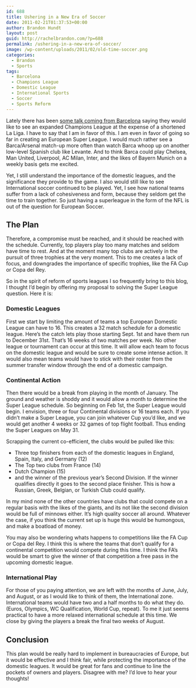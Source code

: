 ```yaml
---
id: 688
title: Ushering in a New Era of Soccer
date: 2011-02-21T01:37:53+00:00
author: Brandon Hundt
layout: post
guid: http://rachelbrandon.com/?p=688
permalink: /ushering-in-a-new-era-of-soccer/
image: /wp-content/uploads/2011/02/old-time-soccer.png
categories:
  - Brandon
  - Sports
tags:
  - Barcelona
  - Champions League
  - Domestic League
  - International Sports
  - Soccer
  - Sports Reform
---
```

Lately there has been <a href="http://fourfourtwo.com/news/restofeurope/73566/default.aspx" rel="external">some talk coming from Barcelona</a> saying they would like to see an expanded Champions League at the expense of a shortened La Liga. I have to say that I am in favor of this. I am even in favor of going so far in creating an European Super League. I would much rather see a Barca/Arsenal match-up more often than watch Barca whoop up on another low-level Spanish club like Levante. And to think Barca could play Chelsea, Man United, Liverpool, AC Milan, Inter, and the likes of Bayern Munich on a weekly basis gets me excited.<!--more-->

Yet, I still understand the importance of the domestic leagues, and the significance they provide to the game. I also would still like to see International soccer continued to be played. Yet, I see how national teams suffer from a lack of cohesiveness and form, because they seldom get the time to train together. So just having a superleague in the form of the NFL is out of the question for European Soccer.

## The Plan

Therefore, a compromise must be reached, and it should be reached with the schedule. Currently, top players play too many matches and seldom have time to rest. And at the moment many top clubs are actively in the pursuit of three trophies at the very moment. This to me creates a lack of focus, and downgrades the importance of specific trophies, like the FA Cup or Copa del Rey.

So in the spirit of reform of sports leagues I so frequently bring to this blog, I thought I’d begin by offering my proposal to solving the Super League question. Here it is:

### Domestic Leagues

First we start by limiting the amount of teams a top European Domestic League can have to 16. This creates a 32 match schedule for a domestic league. Here’s the catch lets play those starting Sept. 1st and have them run to December 31st. That’s 16 weeks of two matches per week. No other league or tournament can occur at this time. It will allow each team to focus on the domestic league and would be sure to create some intense action. It would also mean teams would have to stick with their roster from the summer transfer window through the end of a domestic campaign.

### Continental Action

Then there would be a break from playing in the month of January. The ground and weather is shoddy and it would allow a month to determine the Super League schedule. So beginning on Feb 1st, the Super League would begin. I envision, three or four Continental divisions or 16 teams each. If you didn’t make a Super League, you can join whatever Cup you’d like, and we would get another 4 weeks or 32 games of top flight football. Thus ending the Super Leagues on May 31.

Scrapping the current co-efficient, the clubs would be pulled like this:

  * Three top finishers from each of the domestic leagues in England, Spain, Italy, and Germany (12)
  * The Top two clubs from France (14)
  * Dutch Champion (15)
  * and the winner of the previous year’s Second Division. If the winner qualifies directly it goes to the second place finisher. This is how a Russian, Greek, Belgian, or Turkish Club could qualify.

In my mind none of the other countries have clubs that could compete on a regular basis with the likes of the giants, and its not like the second division would be full of minnows either. It’s high quality soccer all around. Whatever the case, if you think the current set up is huge this would be humongous, and make a boatload of money.

You may also be wondering whats happens to competitions like the FA Cup or Copa del Rey. I think this is where the teams that don’t qualify for a continental competition would compete during this time. I think the FA’s would be smart to give the winner of that competition a free pass in the upcoming domestic league.

### International Play

For those of you paying attention, we are left with the months of June, July, and August, or as I would like to think of them, the International zone. International teams would have two and a half months to do what they do. (Euros, Olympics, WC Qualification, World Cup, repeat). To me it just seems practical to have a more relaxed international schedule at this time. We close by giving the players a break the final two weeks of August.

## Conclusion

This plan would be really hard to implement in bureaucracies of Europe, but it would be effective and I think fair, while protecting the importance of the domestic leagues. It would be great for fans and continue to line the pockets of owners and players. Disagree with me? I’d love to hear your thoughts!